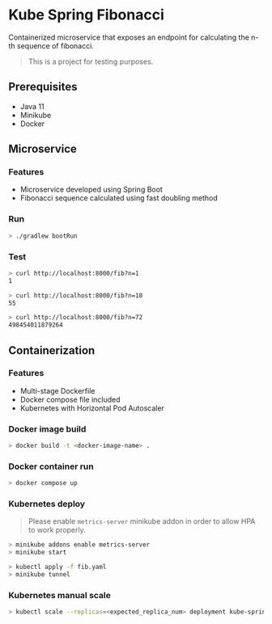 # Kube Spring Fibonacci

Containerized microservice that exposes an endpoint for calculating the n-th sequence of fibonacci.

> This is a project for testing purposes.

## Prerequisites 

- Java 11
- Minikube
- Docker

## Microservice

### Features
- Microservice developed using Spring Boot
- Fibonacci sequence calculated using fast doubling method

### Run

```bash
> ./gradlew bootRun
```

### Test

```bash
> curl http://localhost:8000/fib?n=1
1

> curl http://localhost:8000/fib?n=10
55

> curl http://localhost:8000/fib?n=72
498454011879264
```


## Containerization

### Features
- Multi-stage Dockerfile
- Docker compose file included
- Kubernetes with Horizontal Pod Autoscaler

### Docker image build

```bash
> docker build -t <docker-image-name> .
```

### Docker container run

```bash
> docker compose up
```

### Kubernetes deploy

> Please enable `metrics-server` minikube addon in order to allow HPA to work properly.

```bash
> minikube addons enable metrics-server
> minikube start
```
```bash
> kubectl apply -f fib.yaml
> minikube tunnel
```

### Kubernetes manual scale

```bash
> kubectl scale --replicas=<expected_replica_num> deployment kube-spring-fibonacci-deployment
```
